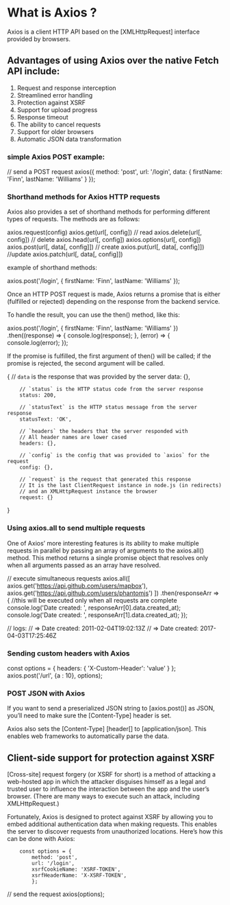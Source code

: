 # What is Axios ?

Axios is a client HTTP API based on the [XMLHttpRequest] interface provided by browsers.

## Advantages of using Axios over the native Fetch API include:

1. Request and response interception
2. Streamlined error handling
3. Protection against XSRF
4. Support for upload progress
5. Response timeout
6. The ability to cancel requests
7. Support for older browsers
8. Automatic JSON data transformation

### simple Axios POST example:

// send a POST request
axios({
method: 'post',
url: '/login',
data: {
firstName: 'Finn',
lastName: 'Williams'
}
});

### Shorthand methods for Axios HTTP requests

Axios also provides a set of shorthand methods for performing different types of requests. The methods are as follows:

axios.request(config)
axios.get(url[, config]) // read
axios.delete(url[, config]) // delete
axios.head(url[, config])
axios.options(url[, config])
axios.post(url[, data[, config]]) // create
axios.put(url[, data[, config]]) //update
axios.patch(url[, data[, config]])

example of shorthand methods:

axios.post('/login', {
firstName: 'Finn',
lastName: 'Williams'
});

Once an HTTP POST request is made, Axios returns a promise that is either (fulfilled or rejected) depending on the response from the backend service.

To handle the result, you can use the then() method, like this:

axios.post('/login', {
firstName: 'Finn',
lastName: 'Williams'
})
.then((response) => {
console.log(response);
}, (error) => {
console.log(error);
});

If the promise is fulfilled, the first argument of then() will be called; if the promise is rejected, the second argument will be called.

{
// `data` is the response that was provided by the server
data: {},

        // `status` is the HTTP status code from the server response
        status: 200,

        // `statusText` is the HTTP status message from the server response
        statusText: 'OK',

        // `headers` the headers that the server responded with
        // All header names are lower cased
        headers: {},

        // `config` is the config that was provided to `axios` for the request
        config: {},

        // `request` is the request that generated this response
        // It is the last ClientRequest instance in node.js (in redirects)
        // and an XMLHttpRequest instance the browser
        request: {}

}

### Using axios.all to send multiple requests

One of Axios’ more interesting features is its ability to make multiple requests in parallel by passing an array of arguments to the axios.all() method. This method returns a single promise object that resolves only when all arguments passed as an array have resolved.

// execute simultaneous requests
axios.all([
axios.get('https://api.github.com/users/mapbox'),
axios.get('https://api.github.com/users/phantomjs')
])
.then(responseArr => {
//this will be executed only when all requests are complete
console.log('Date created: ', responseArr[0].data.created_at);
console.log('Date created: ', responseArr[1].data.created_at);
});

// logs:
// => Date created: 2011-02-04T19:02:13Z
// => Date created: 2017-04-03T17:25:46Z

### Sending custom headers with Axios

const options = {
headers: {
'X-Custom-Header': 'value'
}
};
axios.post('/url', {a : 10}, options);

### POST JSON with Axios

If you want to send a preserialized JSON string to [axios.post()] as JSON, you’ll need to make sure the [Content-Type] header is set.

Axios also sets the [Content-Type] [header[] to [application/json]. This enables web frameworks to automatically parse the data.

## Client-side support for protection against XSRF

[Cross-site] request forgery (or XSRF for short) is a method of attacking a web-hosted app in which the attacker disguises himself as a legal and trusted user to influence the interaction between the app and the user’s browser. (There are many ways to execute such an attack, including XMLHttpRequest.)

Fortunately, Axios is designed to protect against XSRF by allowing you to embed additional authentication data when making requests. This enables the server to discover requests from unauthorized locations. Here’s how this can be done with Axios:

        const options = {
            method: 'post',
            url: '/login',
            xsrfCookieName: 'XSRF-TOKEN',
            xsrfHeaderName: 'X-XSRF-TOKEN',
            };

// send the request
axios(options);
